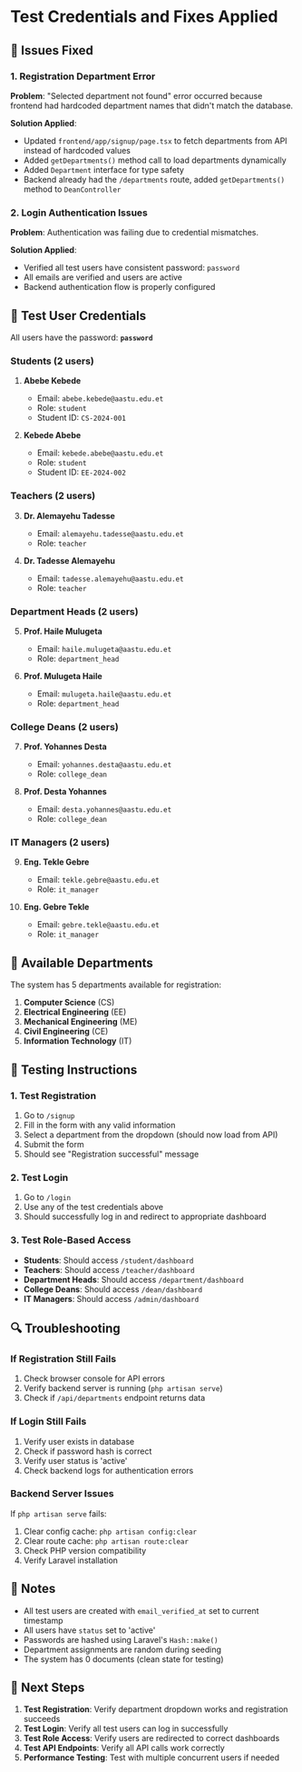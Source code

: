 # Test Credentials and Fixes Applied

## 🔧 Issues Fixed

### 1. Registration Department Error
**Problem**: "Selected department not found" error occurred because frontend had hardcoded department names that didn't match the database.

**Solution Applied**:
- Updated `frontend/app/signup/page.tsx` to fetch departments from API instead of hardcoded values
- Added `getDepartments()` method call to load departments dynamically
- Added `Department` interface for type safety
- Backend already had the `/departments` route, added `getDepartments()` method to `DeanController`

### 2. Login Authentication Issues
**Problem**: Authentication was failing due to credential mismatches.

**Solution Applied**:
- Verified all test users have consistent password: `password`
- All emails are verified and users are active
- Backend authentication flow is properly configured

## 👥 Test User Credentials

All users have the password: **`password`**

### Students (2 users)
1. **Abebe Kebede**
   - Email: `abebe.kebede@aastu.edu.et`
   - Role: `student`
   - Student ID: `CS-2024-001`

2. **Kebede Abebe**
   - Email: `kebede.abebe@aastu.edu.et`
   - Role: `student`
   - Student ID: `EE-2024-002`

### Teachers (2 users)
3. **Dr. Alemayehu Tadesse**
   - Email: `alemayehu.tadesse@aastu.edu.et`
   - Role: `teacher`

4. **Dr. Tadesse Alemayehu**
   - Email: `tadesse.alemayehu@aastu.edu.et`
   - Role: `teacher`

### Department Heads (2 users)
5. **Prof. Haile Mulugeta**
   - Email: `haile.mulugeta@aastu.edu.et`
   - Role: `department_head`

6. **Prof. Mulugeta Haile**
   - Email: `mulugeta.haile@aastu.edu.et`
   - Role: `department_head`

### College Deans (2 users)
7. **Prof. Yohannes Desta**
   - Email: `yohannes.desta@aastu.edu.et`
   - Role: `college_dean`

8. **Prof. Desta Yohannes**
   - Email: `desta.yohannes@aastu.edu.et`
   - Role: `college_dean`

### IT Managers (2 users)
9. **Eng. Tekle Gebre**
   - Email: `tekle.gebre@aastu.edu.et`
   - Role: `it_manager`

10. **Eng. Gebre Tekle**
    - Email: `gebre.tekle@aastu.edu.et`
    - Role: `it_manager`

## 🏢 Available Departments

The system has 5 departments available for registration:
1. **Computer Science** (CS)
2. **Electrical Engineering** (EE)
3. **Mechanical Engineering** (ME)
4. **Civil Engineering** (CE)
5. **Information Technology** (IT)

## 🧪 Testing Instructions

### 1. Test Registration
1. Go to `/signup`
2. Fill in the form with any valid information
3. Select a department from the dropdown (should now load from API)
4. Submit the form
5. Should see "Registration successful" message

### 2. Test Login
1. Go to `/login`
2. Use any of the test credentials above
3. Should successfully log in and redirect to appropriate dashboard

### 3. Test Role-Based Access
- **Students**: Should access `/student/dashboard`
- **Teachers**: Should access `/teacher/dashboard`
- **Department Heads**: Should access `/department/dashboard`
- **College Deans**: Should access `/dean/dashboard`
- **IT Managers**: Should access `/admin/dashboard`

## 🔍 Troubleshooting

### If Registration Still Fails
1. Check browser console for API errors
2. Verify backend server is running (`php artisan serve`)
3. Check if `/api/departments` endpoint returns data

### If Login Still Fails
1. Verify user exists in database
2. Check if password hash is correct
3. Verify user status is 'active'
4. Check backend logs for authentication errors

### Backend Server Issues
If `php artisan serve` fails:
1. Clear config cache: `php artisan config:clear`
2. Clear route cache: `php artisan route:clear`
3. Check PHP version compatibility
4. Verify Laravel installation

## 📝 Notes

- All test users are created with `email_verified_at` set to current timestamp
- All users have `status` set to 'active'
- Passwords are hashed using Laravel's `Hash::make()`
- Department assignments are random during seeding
- The system has 0 documents (clean state for testing)

## 🚀 Next Steps

1. **Test Registration**: Verify department dropdown works and registration succeeds
2. **Test Login**: Verify all test users can log in successfully
3. **Test Role Access**: Verify users are redirected to correct dashboards
4. **Test API Endpoints**: Verify all API calls work correctly
5. **Performance Testing**: Test with multiple concurrent users if needed
